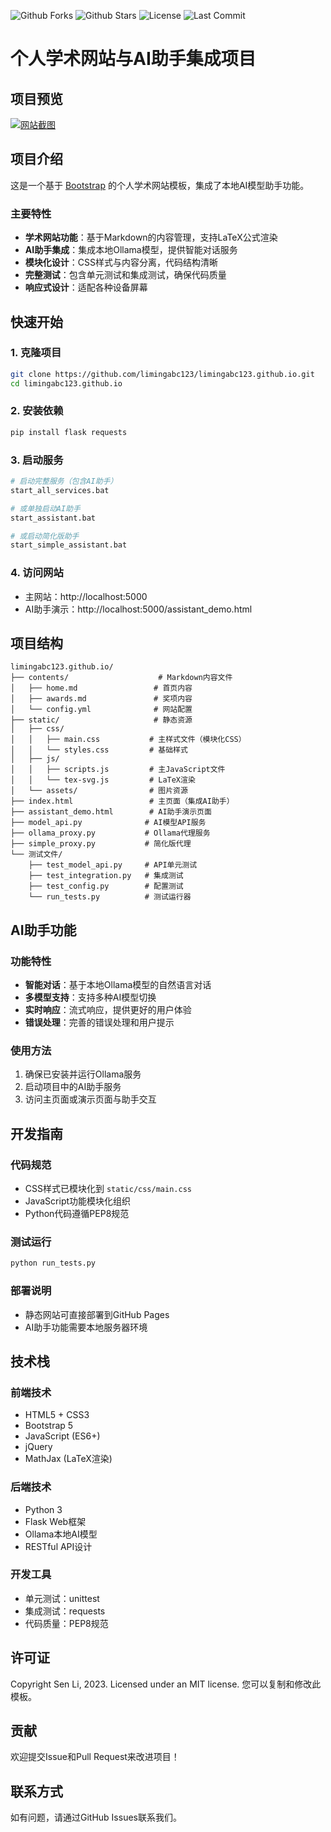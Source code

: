 ![Github Forks](https://img.shields.io/github/forks/senli1073/senli1073.github.io?style=flat)
![Github Stars](https://img.shields.io/github/stars/senli1073/senli1073.github.io?style=flat)
![License](https://img.shields.io/github/license/senli1073/senli1073.github.io)
![Last Commit](https://img.shields.io/github/last-commit/senli1073/senli1073.github.io)

# 个人学术网站与AI助手集成项目

## 项目预览
[![网站截图](https://raw.githubusercontent.com/limingabc123/limingabc123.github.io/blob/main/static/assets/Yangshi.jpg)](https://limingabc123.github.io)

## 项目介绍

这是一个基于 [Bootstrap](https://github.com/StartBootstrap/startbootstrap-new-age) 的个人学术网站模板，集成了本地AI模型助手功能。

### 主要特性

- **学术网站功能**：基于Markdown的内容管理，支持LaTeX公式渲染
- **AI助手集成**：集成本地Ollama模型，提供智能对话服务
- **模块化设计**：CSS样式与内容分离，代码结构清晰
- **完整测试**：包含单元测试和集成测试，确保代码质量
- **响应式设计**：适配各种设备屏幕

## 快速开始

### 1. 克隆项目
```bash
git clone https://github.com/limingabc123/limingabc123.github.io.git
cd limingabc123.github.io
```

### 2. 安装依赖
```bash
pip install flask requests
```

### 3. 启动服务
```bash
# 启动完整服务（包含AI助手）
start_all_services.bat

# 或单独启动AI助手
start_assistant.bat

# 或启动简化版助手
start_simple_assistant.bat
```

### 4. 访问网站
- 主网站：http://localhost:5000
- AI助手演示：http://localhost:5000/assistant_demo.html

## 项目结构

```
limingabc123.github.io/
├── contents/                    # Markdown内容文件
│   ├── home.md                 # 首页内容
│   ├── awards.md               # 奖项内容
│   └── config.yml              # 网站配置
├── static/                     # 静态资源
│   ├── css/
│   │   ├── main.css           # 主样式文件（模块化CSS）
│   │   └── styles.css         # 基础样式
│   ├── js/
│   │   ├── scripts.js         # 主JavaScript文件
│   │   └── tex-svg.js         # LaTeX渲染
│   └── assets/                # 图片资源
├── index.html                 # 主页面（集成AI助手）
├── assistant_demo.html        # AI助手演示页面
├── model_api.py              # AI模型API服务
├── ollama_proxy.py           # Ollama代理服务
├── simple_proxy.py           # 简化版代理
└── 测试文件/
    ├── test_model_api.py     # API单元测试
    ├── test_integration.py   # 集成测试
    ├── test_config.py        # 配置测试
    └── run_tests.py          # 测试运行器
```

## AI助手功能

### 功能特性
- **智能对话**：基于本地Ollama模型的自然语言对话
- **多模型支持**：支持多种AI模型切换
- **实时响应**：流式响应，提供更好的用户体验
- **错误处理**：完善的错误处理和用户提示

### 使用方法
1. 确保已安装并运行Ollama服务
2. 启动项目中的AI助手服务
3. 访问主页面或演示页面与助手交互

## 开发指南

### 代码规范
- CSS样式已模块化到 `static/css/main.css`
- JavaScript功能模块化组织
- Python代码遵循PEP8规范

### 测试运行
```bash
python run_tests.py
```

### 部署说明
- 静态网站可直接部署到GitHub Pages
- AI助手功能需要本地服务器环境

## 技术栈

### 前端技术
- HTML5 + CSS3
- Bootstrap 5
- JavaScript (ES6+)
- jQuery
- MathJax (LaTeX渲染)

### 后端技术
- Python 3
- Flask Web框架
- Ollama本地AI模型
- RESTful API设计

### 开发工具
- 单元测试：unittest
- 集成测试：requests
- 代码质量：PEP8规范

## 许可证

Copyright Sen Li, 2023. Licensed under an MIT license. 您可以复制和修改此模板。

## 贡献

欢迎提交Issue和Pull Request来改进项目！

## 联系方式

如有问题，请通过GitHub Issues联系我们。
